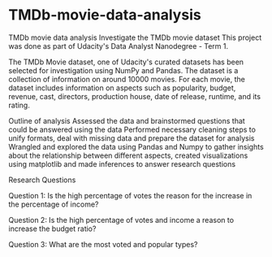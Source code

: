 # TMDb-movie-data-analysis
TMDb movie data analysis
Investigate the TMDb movie dataset
This project was done as part of Udacity's Data Analyst Nanodegree - Term 1.

The TMDb Movie dataset, one of Udacity's curated datasets has been selected for investigation using NumPy and Pandas. The dataset is a collection of information on around 10000 movies. For each movie, the dataset includes information on aspects such as popularity, budget, revenue, cast, directors, production house, date of release, runtime, and its rating.

Outline of analysis
Assessed the data and brainstormed questions that could be answered using the data
Performed necessary cleaning steps to unify formats, deal with missing data and prepare the dataset for analysis
Wrangled and explored the data using Pandas and Numpy to gather insights about the relationship between different aspects, created visualizations using matplotlib and made inferences to answer research questions

Research Questions

Question 1: Is the high percentage of votes the reason for the increase in the percentage of income?

Question 2: Is the high percentage of votes and income a reason to increase the budget ratio?

Question 3: What are the most voted and popular types?
